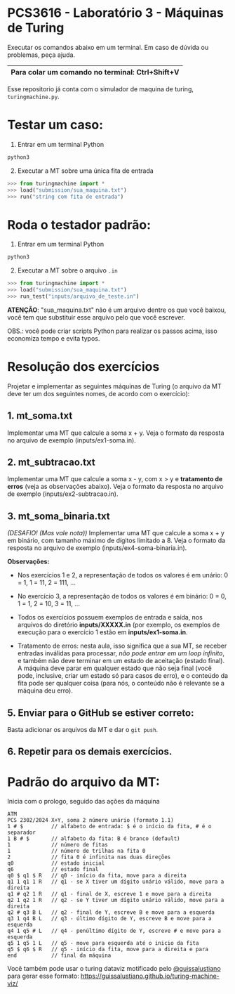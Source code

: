 # PCS3616 - Laboratório 3 - Máquinas de Turing

Executar os comandos abaixo em um terminal. Em caso de dúvida ou
problemas, peça ajuda.

|**Para colar um comando no terminal: Ctrl+Shift+V**|
|---------------------------------------------------|

Esse repositorio já conta com o simulador de maquina de turing,
`turingmachine.py`.


# Testar um caso:

1. Entrar em um terminal Python
```bash
python3
```
2. Executar a MT sobre uma única fita de entrada
```python
>>> from turingmachine import *
>>> load("submission/sua_maquina.txt")
>>> run("string com fita de entrada")
```

# Roda o testador padrão:

1. Entrar em um terminal Python
```bash
python3
```
2. Executar a MT sobre o arquivo `.in`
```python
>>> from turingmachine import *
>>> load("submission/sua_maquina.txt")
>>> run_test("inputs/arquivo_de_teste.in")
```

**ATENÇÃO**: "sua\_maquina.txt" não é um arquivo dentre os que você
baixou, você tem que substituir esse arquivo pelo que você escrever.

OBS.: você pode criar scripts Python para realizar os passos acima, isso
economiza tempo e evita typos.

# Resolução dos exercícios

Projetar e implementar as seguintes máquinas de Turing (o arquivo da
MT deve ter um dos seguintes nomes, de acordo com o exercício):

## 1.  **mt_soma.txt**

Implementar uma MT que calcule a soma x + y. Veja o formato da
resposta no arquivo de exemplo (inputs/ex1-soma.in).

## 2.  **mt_subtracao.txt**

Implementar uma MT que calcule a soma x - y, com x > y e **tratamento
de erros** (veja as observações abaixo). Veja o formato da resposta no
arquivo de exemplo (inputs/ex2-subtracao.in).

## 3.  **mt_soma_binaria.txt**

*(DESAFIO! (Mas vale nota))* Implementar uma MT que calcule a soma x + y
em binário, com tamanho máximo de dígitos limitado a 8. Veja o formato
da resposta no arquivo de exemplo (inputs/ex4-soma-binaria.in).

**Observações:**

- Nos exercícios 1 e 2, a representação de todos os valores é em
unário: 0 = 1, 1 = 11, 2 = 111, \...

- No exercício 3, a representação de todos os valores é em binário: 0 = 0,
1 = 1, 2 = 10, 3 = 11, ...

- Todos os exercícios possuem exemplos de entrada e saída, nos
arquivos do diretório **inputs/XXXXX.in** (por exemplo, os
exemplos de execução para o exercício 1 estão em
**inputs/ex1-soma.in**.

- Tratamento de erros: nesta aula, isso significa que a sua MT, se
receber entradas inválidas para processar, _não pode entrar em um
loop infinito_, e também não deve terminar em um
estado de aceitação (estado final). A máquina deve parar em
qualquer estado que não seja final (você pode, inclusive, criar um
estado só para casos de erro), e o conteúdo da fita pode ser
qualquer coisa (para nós, o conteúdo não é relevante se a máquina
deu erro).

## 5. Enviar para o GitHub **se estiver correto**:

Basta adicionar os arquivos da MT e dar o `git push`.

## 6. Repetir para os demais exercícios.


# Padrão do arquivo da MT:
Inicia com o prologo, seguido das ações da máquina
```
ATM
PCS 2302/2024 X+Y, soma 2 número unário (formato 1.1)
1 # $         // alfabeto de entrada: $ é o início da fita, # é o separador
1 B # $       // alfabeto da fita: B é branco (default)
1             // número de fitas
1             // número de trilhas na fita 0
2             // fita 0 é infinita nas duas direções
q0            // estado inicial
q6            // estado final
q0 $ q1 $ R   // q0 - início da fita, move para a direita
q1 1 q1 1 R   // q1 - se X tiver um dígito unário válido, move para a direita
q1 # q2 1 R   // q1 - final de X, escreve 1 e move para a direita
q2 1 q2 1 R   // q2 - se Y tiver um dígito unário válido, move para a direita
q2 # q3 B L   // q2 - final de Y, escreve B e move para a esquerda
q3 1 q4 B L   // q3 - último dígito de Y, escreve B e move para a esquerda
q4 1 q5 # L   // q4 - penúltimo dígito de Y, escreve # e move para a esquerda
q5 1 q5 1 L   // q5 - move para esquerda até o inicio da fita
q5 $ q6 $ R   // q5 - início da fita, move para a direita e para
end           // final da máquina
```

Você também pode usar o turing dataviz motificado pelo [@guissalustiano](https://github.com/guissalustiano)
para gerar esse formato:
https://guissalustiano.github.io/turing-machine-viz/
